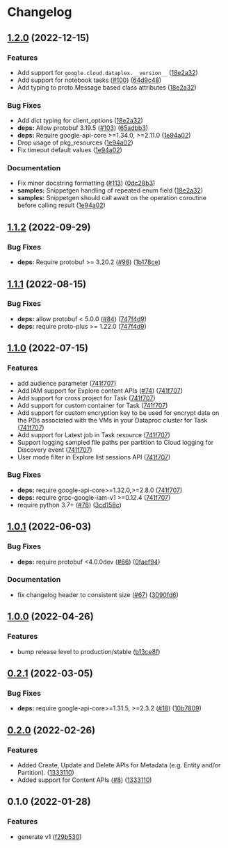 # Changelog

## [1.2.0](https://github.com/googleapis/python-dataplex/compare/v1.1.2...v1.2.0) (2022-12-15)


### Features

* Add support for `google.cloud.dataplex.__version__` ([18e2a32](https://github.com/googleapis/python-dataplex/commit/18e2a32c425f6a7ca0684392a796e18547ea408a))
* Add support for notebook tasks ([#100](https://github.com/googleapis/python-dataplex/issues/100)) ([64d9c48](https://github.com/googleapis/python-dataplex/commit/64d9c481df1c2737189dcb575c69f2968c0aa034))
* Add typing to proto.Message based class attributes ([18e2a32](https://github.com/googleapis/python-dataplex/commit/18e2a32c425f6a7ca0684392a796e18547ea408a))


### Bug Fixes

* Add dict typing for client_options ([18e2a32](https://github.com/googleapis/python-dataplex/commit/18e2a32c425f6a7ca0684392a796e18547ea408a))
* **deps:** Allow protobuf 3.19.5 ([#103](https://github.com/googleapis/python-dataplex/issues/103)) ([65adbb3](https://github.com/googleapis/python-dataplex/commit/65adbb31c94794f27a78b309550c519734a7b030))
* **deps:** Require google-api-core &gt;=1.34.0, >=2.11.0  ([1e94a02](https://github.com/googleapis/python-dataplex/commit/1e94a024024638d5d7d31f7bba4408b3f0b3d5d1))
* Drop usage of pkg_resources ([1e94a02](https://github.com/googleapis/python-dataplex/commit/1e94a024024638d5d7d31f7bba4408b3f0b3d5d1))
* Fix timeout default values ([1e94a02](https://github.com/googleapis/python-dataplex/commit/1e94a024024638d5d7d31f7bba4408b3f0b3d5d1))


### Documentation

* Fix minor docstring formatting ([#113](https://github.com/googleapis/python-dataplex/issues/113)) ([0dc28b3](https://github.com/googleapis/python-dataplex/commit/0dc28b3c0f2c5be59a279c9ff859607d25906e84))
* **samples:** Snippetgen handling of repeated enum field ([18e2a32](https://github.com/googleapis/python-dataplex/commit/18e2a32c425f6a7ca0684392a796e18547ea408a))
* **samples:** Snippetgen should call await on the operation coroutine before calling result ([1e94a02](https://github.com/googleapis/python-dataplex/commit/1e94a024024638d5d7d31f7bba4408b3f0b3d5d1))

## [1.1.2](https://github.com/googleapis/python-dataplex/compare/v1.1.1...v1.1.2) (2022-09-29)


### Bug Fixes

* **deps:** Require protobuf >= 3.20.2 ([#98](https://github.com/googleapis/python-dataplex/issues/98)) ([1b178ce](https://github.com/googleapis/python-dataplex/commit/1b178ce8f12ed542bbe19736f9a416aa35c73828))

## [1.1.1](https://github.com/googleapis/python-dataplex/compare/v1.1.0...v1.1.1) (2022-08-15)


### Bug Fixes

* **deps:** allow protobuf < 5.0.0 ([#84](https://github.com/googleapis/python-dataplex/issues/84)) ([747f4d9](https://github.com/googleapis/python-dataplex/commit/747f4d9fe8d4dbfeaf5576197c495edb6392a89f))
* **deps:** require proto-plus >= 1.22.0 ([747f4d9](https://github.com/googleapis/python-dataplex/commit/747f4d9fe8d4dbfeaf5576197c495edb6392a89f))

## [1.1.0](https://github.com/googleapis/python-dataplex/compare/v1.0.1...v1.1.0) (2022-07-15)


### Features

* add audience parameter ([741f707](https://github.com/googleapis/python-dataplex/commit/741f7075723266c9c76e0cb6fc2dc720c350c819))
* Add IAM support for Explore content APIs ([#74](https://github.com/googleapis/python-dataplex/issues/74)) ([741f707](https://github.com/googleapis/python-dataplex/commit/741f7075723266c9c76e0cb6fc2dc720c350c819))
* Add support for cross project for Task ([741f707](https://github.com/googleapis/python-dataplex/commit/741f7075723266c9c76e0cb6fc2dc720c350c819))
* Add support for custom container for Task ([741f707](https://github.com/googleapis/python-dataplex/commit/741f7075723266c9c76e0cb6fc2dc720c350c819))
* Add support for custom encryption key to be used for encrypt data on the PDs associated with the VMs in your Dataproc cluster for Task ([741f707](https://github.com/googleapis/python-dataplex/commit/741f7075723266c9c76e0cb6fc2dc720c350c819))
* Add support for Latest job in Task resource ([741f707](https://github.com/googleapis/python-dataplex/commit/741f7075723266c9c76e0cb6fc2dc720c350c819))
* Support logging sampled file paths per partition to Cloud logging for Discovery event ([741f707](https://github.com/googleapis/python-dataplex/commit/741f7075723266c9c76e0cb6fc2dc720c350c819))
* User mode filter in Explore list sessions API ([741f707](https://github.com/googleapis/python-dataplex/commit/741f7075723266c9c76e0cb6fc2dc720c350c819))


### Bug Fixes

* **deps:** require google-api-core>=1.32.0,>=2.8.0 ([741f707](https://github.com/googleapis/python-dataplex/commit/741f7075723266c9c76e0cb6fc2dc720c350c819))
* **deps:** require grpc-google-iam-v1 >=0.12.4 ([741f707](https://github.com/googleapis/python-dataplex/commit/741f7075723266c9c76e0cb6fc2dc720c350c819))
* require python 3.7+ ([#76](https://github.com/googleapis/python-dataplex/issues/76)) ([3cd158c](https://github.com/googleapis/python-dataplex/commit/3cd158c8a3b782683b5485d28bc14dadea852deb))

## [1.0.1](https://github.com/googleapis/python-dataplex/compare/v1.0.0...v1.0.1) (2022-06-03)


### Bug Fixes

* **deps:** require protobuf <4.0.0dev ([#66](https://github.com/googleapis/python-dataplex/issues/66)) ([0faef94](https://github.com/googleapis/python-dataplex/commit/0faef94bbd9371e41a18aa0372b1f59865010cab))


### Documentation

* fix changelog header to consistent size ([#67](https://github.com/googleapis/python-dataplex/issues/67)) ([3090fd6](https://github.com/googleapis/python-dataplex/commit/3090fd6d011e2a482e46a1c19c5e87a1aa90de35))

## [1.0.0](https://github.com/googleapis/python-dataplex/compare/v0.2.1...v1.0.0) (2022-04-26)


### Features

* bump release level to production/stable  ([b13ce8f](https://github.com/googleapis/python-dataplex/commit/b13ce8f2fda0dc60e8d1ed88e846fd8c027546e0))

## [0.2.1](https://github.com/googleapis/python-dataplex/compare/v0.2.0...v0.2.1) (2022-03-05)


### Bug Fixes

* **deps:** require google-api-core>=1.31.5, >=2.3.2 ([#18](https://github.com/googleapis/python-dataplex/issues/18)) ([10b7809](https://github.com/googleapis/python-dataplex/commit/10b7809287befb914fdbe7cef3b1bded0eb7b63b))

## [0.2.0](https://github.com/googleapis/python-dataplex/compare/v0.1.0...v0.2.0) (2022-02-26)


### Features

* Added Create, Update and Delete APIs for Metadata (e.g. Entity and/or Partition). ([1333110](https://github.com/googleapis/python-dataplex/commit/13331107c96cb4d1e725eae291c9fee7316e6e72))
* Added support for Content APIs ([#8](https://github.com/googleapis/python-dataplex/issues/8)) ([1333110](https://github.com/googleapis/python-dataplex/commit/13331107c96cb4d1e725eae291c9fee7316e6e72))

## 0.1.0 (2022-01-28)


### Features

* generate v1 ([f29b530](https://github.com/googleapis/python-dataplex/commit/f29b5309dfad9df04c0dc564e065195ae33985b8))

